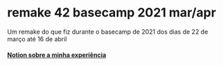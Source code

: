 # remake 42 basecamp 2021 mar/apr
Um remake do que fiz durante o basecamp de 2021 dos dias de 22 de março até 16 de abril
#### [**Notion sobre a minha experiência**](https://www.notion.so/42-mar-o-abril-2021-d975c7f92ba4414eb94ae0151fc4ad10)
